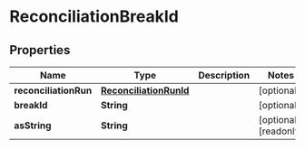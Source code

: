

# ReconciliationBreakId


## Properties

Name | Type | Description | Notes
------------ | ------------- | ------------- | -------------
**reconciliationRun** | [**ReconciliationRunId**](ReconciliationRunId.md) |  |  [optional]
**breakId** | **String** |  |  [optional]
**asString** | **String** |  |  [optional] [readonly]



